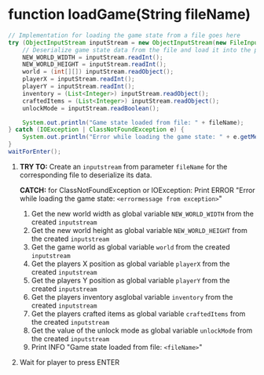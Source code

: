 # function loadGame(String fileName)

```java
// Implementation for loading the game state from a file goes here
try (ObjectInputStream inputStream = new ObjectInputStream(new FileInputStream(fileName))) {
    // Deserialize game state data from the file and load it into the program
    NEW_WORLD_WIDTH = inputStream.readInt();
    NEW_WORLD_HEIGHT = inputStream.readInt();
    world = (int[][]) inputStream.readObject();
    playerX = inputStream.readInt();
    playerY = inputStream.readInt();
    inventory = (List<Integer>) inputStream.readObject();
    craftedItems = (List<Integer>) inputStream.readObject();
    unlockMode = inputStream.readBoolean();

    System.out.println("Game state loaded from file: " + fileName);
} catch (IOException | ClassNotFoundException e) {
    System.out.println("Error while loading the game state: " + e.getMessage());
}
waitForEnter();
```
1. **TRY TO:** Create an `inputstream` from parameter `fileName` for the corresponding file to deserialize its data.

   **CATCH:** for ClassNotFoundException or IOException: Print ERROR "Error while loading the game state: `<errormessage from exception>`"
   1. Get the new world width as global variable `NEW_WORLD_WIDTH` from the created `inputstream`
   2. Get the new world height as global variable `NEW_WORLD_HEIGHT` from the created `inputstream`
   3. Get the game world as global variable `world` from the created `inputstream`
   4. Get the players X position as global variable `playerX` from the created `inputstream`
   5. Get the players Y position as global variable `playerY` from the created `inputstream`
   6. Get the players inventory asglobal variable  `inventory` from the created `inputstream`
   7. Get the players crafted items as global variable `craftedItems` from the created `inputstream`
   8. Get the value of the unlock mode as global variable `unlockMode` from the created `inputstream`
   9.  Print INFO "Game state loaded from file: `<fileName>`"
2.  Wait for player to press ENTER

